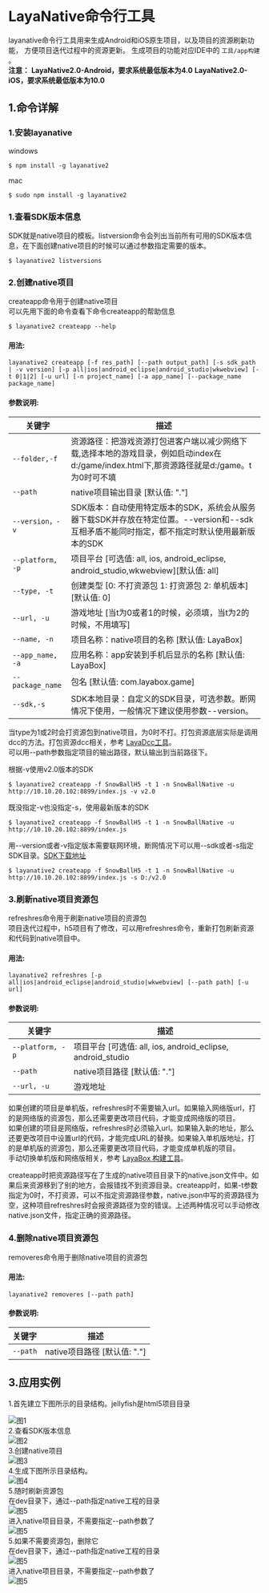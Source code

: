 # LayaNative命令行工具
layanative命令行工具用来生成Android和iOS原生项目，以及项目的资源刷新功能， 方便项目迭代过程中的资源更新。
生成项目的功能对应IDE中的 `工具/app构建` 。  
**注意：**
**LayaNative2.0-Android，要求系统最低版本为4.0**
**LayaNative2.0-iOS，要求系统最低版本为10.0**
## 1.命令详解
### 1.安装layanative
windows
```   
$ npm install -g layanative2  
```
mac
```   
$ sudo npm install -g layanative2  
```
### 1.查看SDK版本信息
SDK就是native项目的模板。listversion命令会列出当前所有可用的SDK版本信息，在下面创建native项目的时候可以通过参数指定需要的版本。    
```   
$ layanative2 listversions  
```
### 2.创建native项目
createapp命令用于创建native项目  
可以先用下面的命令查看下命令createapp的帮助信息
```
$ layanative2 createapp --help
```
#### 用法:
    layanative2 createapp [-f res_path] [--path output_path] [-s sdk_path | -v version] [-p all|ios|android_eclipse|android_studio|wkwebview] [-t 0|1|2] [-u url] [-n project_name] [-a app_name] [--package_name package_name]

#### 参数说明:

| 关键字 | 描述
| ------------ | ------------ 
| `--folder,-f` |    资源路径：把游戏资源打包进客户端以减少网络下载,选择本地的游戏目录，例如启动index在d:/game/index.html下,那资源路径就是d:/game。t为0时可不填
| `--path` |       native项目输出目录 [默认值: "."]
| `--version，-v` |       SDK版本：自动使用特定版本的SDK，系统会从服务器下载SDK并存放在特定位置。--version和--sdk互相矛盾不能同时指定，都不指定时默认使用最新版本的SDK
| `--platform, -p` |    项目平台 [可选值: all, ios, android_eclipse, android_studio,wkwebview][默认值: all]
| `--type, -t` |       创建类型 [0: 不打资源包 1: 打资源包 2: 单机版本] [默认值: 0]
| `--url, -u` |       游戏地址 [当t为0或者1的时候，必须填，当t为2的时候，不用填写]
| `--name, -n` |       项目名称：native项目的名称 [默认值: LayaBox]
| `--app_name, -a` |      应用名称：app安装到手机后显示的名称 [默认值: LayaBox]
| `--package_name` |       包名 [默认值: com.layabox.game]
| `--sdk,-s` |       SDK本地目录：自定义的SDK目录，可选参数。断网情况下使用，一般情况下建议使用参数--version。
当type为1或2时会打资源包到native项目，为0时不打。打包资源底层实际是调用dcc的方法。打包资源dcc相关，参考 [LayaDcc工具](https://ldc.layabox.com/doc2/?nav=zh-as-6-2-0)。  
可以用--path参数指定项目的输出路径，默认输出到当前路径下。

根据-v使用v2.0版本的SDK
```
$ layanative2 createapp -f SnowBallH5 -t 1 -n SnowBallNative -u http://10.10.20.102:8899/index.js -v v2.0
```

既没指定-v也没指定-s，使用最新版本的SDK
```
$ layanative2 createapp -f SnowBallH5 -t 1 -n SnowBallNative -u http://10.10.20.102:8899/index.js
```
用--version或者-v指定版本需要联网环境，断网情况下可以用--sdk或者-s指定SDK目录。[SDK下载地址](https://ldc.layabox.com/layadownload/?type=layaairnative-LayaAir%20Native%20SDK%200.9.6)
```
$ layanative2 createapp -f SnowBallH5 -t 1 -n SnowBallNative -u http://10.10.20.102:8899/index.js -s D:/v2.0
```
### 3.刷新native项目资源包
refreshres命令用于刷新native项目的资源包  
项目迭代过程中，h5项目有了修改，可以用refreshres命令，重新打包刷新资源和代码到native项目中。
#### 用法:
    layanative2 refreshres [-p all|ios|android_eclipse|android_studio|wkwebview] [--path path] [-u url]

#### 参数说明:

| 关键字 | 描述
| ------------ | ------------ 
| `--platform, -p` |    项目平台 [可选值: all, ios, android_eclipse, android_studio|wkwebview][默认值: all]
| `--path` |       native项目路径 [默认值: "."]
| `--url, -u` |       游戏地址


如果创建的项目是单机版，refreshres时不需要输入url。如果输入网络版url，打的是网络版的资源包，那么还需要更改项目代码，才能变成网络版的项目。  
如果创建的项目是网络版，refreshres时必须输入url。如果输入新的地址，那么还要更改项目中设置url的代码，才能完成URL的替换。如果输入单机版地址，打的是单机版的资源包，那么还需要更改项目代码，才能变成单机版的项目。    
手动切换单机版和网络版相关，参考 [LayaBox 构建工具](https://ldc.layabox.com/doc2/?nav=zh-as-6-3-1)。

createapp时把资源路径写在了生成的native项目目录下的native.json文件中。如果后来资源移到了别的地方，会报错找不到资源目录。createapp时，如果-t参数指定为0时，不打资源，可以不指定资源路径参数，native.json中写的资源路径为空，这种项目refreshres时会报资源路径为空的错误。上述两种情况可以手动修改native.json文件，指定正确的资源路径。
### 4.删除native项目资源包
removeres命令用于删除native项目的资源包  
#### 用法:
    layanative2 removeres [--path path] 
#### 参数说明:

| 关键字 | 描述
| ------------ | ------------ 
| `--path` |       native项目路径 [默认值: "."]

## 3.应用实例
1.首先建立下图所示的目录结构。jellyfish是html5项目目录

![图1](img/1.jpg)  
2.查看SDK版本信息  
![图2](img/2.jpg)  
3.创建native项目  
![图3](img/3.jpg)  
4.生成下图所示目录结构。  
![图4](img/4.jpg)  
5.随时刷新资源包  
在dev目录下，通过--path指定native工程的目录    
![图5](img/5.jpg)       
进入native项目目录，不需要指定--path参数了  
![图5](img/6.jpg)   
5.如果不需要资源包，删除它    
在dev目录下，通过--path指定native工程的目录     
![图5](img/7.jpg)    
进入native项目目录，不需要指定--path参数了   
![图5](img/8.jpg)  